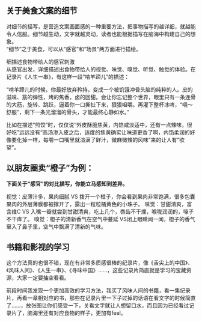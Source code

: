 ## 关于美食文案的细节

对细节的描写，是营造文案画面感的一种重要方法，把事物描写的越详细，就越能令人信服。细节越生动，文字就越灵动，读者也能根据描写在脑海中构建自己的想象。  
“细节”之于美食，可以从“感官”和“场景”两方面进行描绘。  

细描述食物带给人的感官刺激  
从感官出发，详细描述出食物带给人的视觉、味觉、嗅觉、听觉、触觉的体验。在记录片《人生一串》，有这样一段“啃羊蹄儿”的描述：  

“啃羊蹄儿的时候，你最好放弃矜持，变成一个被饥饿冲昏头脑的纯粹的人。皮的滋味、筋的弹性，烤的焦香，卤的回甜。会让你忘记整个世界，眼里只有一条连骨的大筋，旋转、跳跃，逼着你一口撕扯下来，狠狠咀嚼。再灌下整杯冰啤，“嗝～舒服”，剩下一条光溜溜的骨头，才能最终心静如水。”


比如在描述“煎饺”时，仅仅说“外皮酥脆焦黄，内馅咸淡适中，还有一点辣味，很好吃”远远没有“高汤渗入皮之后，适度的焦黄确实让味道更香了啊，内馅柔润的好像要化掉一样，每嚼一口嘴里就溢满了鲜汁，微麻微辣的风味”来的让人有“欲望”。
  


  
## 以朋友圈卖“橙子”为例：
 **下面关于“感官”的对比描写，你能立马感知到差异。** 

视觉：皮薄汁多，果肉细腻 VS 拨开一个橙子，你会看到果肉非常饱满，很多包囊果肉的外层薄膜都被撑开了，露出一粒粒橘黄色的小珠子。
味觉：甘甜清爽，富含维C VS 入嘴一瓣就尝到甘甜清爽，吃上几个，唇齿不干燥，喉咙润润的，嗓子不干痒了。
嗅觉：橙子的清新香气在空气中蔓延 VS闭上眼睛闻一闻，橙子的香气窜入了鼻子里，空气中飘满了清新的气味。


 ## 书籍和影视的学习

这个方法真的也很不错，现在有非常多质感很棒的纪录片，像《舌尖上的中国》、《风味人间》、《人生一串》、《寻味中国》……，这些记录片简直就是学习的宝藏资源，大家一定要抽空看看。

前段时间我发现一个更加高效的学习方法，我买了风味人间的书籍，看一集纪录片，再看一章相对应的书，那些在记录片里一下子过掉的话语在看文字的时候简直了……，放张图让你们感受一下，关看文字就让人想留口水，而且因为已经看过记录片了，脑海里还有对应食物的样子，更加有feel。